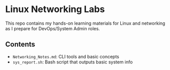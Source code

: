 # Linux Networking Labs

This repo contains my hands-on learning materials for Linux and networking as I prepare for DevOps/System Admin roles.

## Contents
- `Networking_Notes.md`: CLI tools and basic concepts
- `sys_report.sh`: Bash script that outputs basic system info
